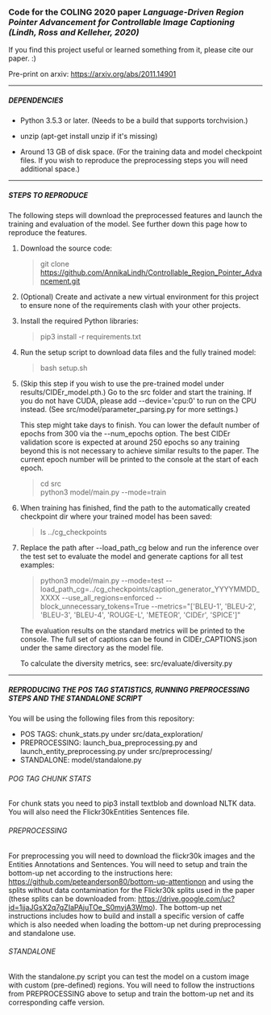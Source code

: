 ### Code for the COLING 2020 paper *Language-Driven Region Pointer Advancement for Controllable Image Captioning (Lindh, Ross and Kelleher, 2020)*

If you find this project useful or learned something from it, please cite our paper. :)

Pre-print on arxiv: https://arxiv.org/abs/2011.14901

---

##### DEPENDENCIES
 * Python 3.5.3 or later. (Needs to be a build that supports torchvision.)
 
 * unzip (apt-get install unzip if it's missing)
 
 * Around 13 GB of disk space. (For the training data and model checkpoint files. If you wish to reproduce the preprocessing steps you will need additional space.) 
 
---
 
##### STEPS TO REPRODUCE

The following steps will download the preprocessed features and launch the training and evaluation of the model. See further down this page how to reproduce the features.

1) Download the source code:
    > git clone https://github.com/AnnikaLindh/Controllable_Region_Pointer_Advancement.git

2) (Optional) Create and activate a new virtual environment for this project to ensure none of the requirements clash 
with your other projects.

3) Install the required Python libraries:
    > pip3 install -r requirements.txt   

4) Run the setup script to download data files and the fully trained model:
     > bash setup.sh

5) (Skip this step if you wish to use the pre-trained model under results/CIDEr_model.pth.) Go to the src folder and start the training. If you do not have CUDA, please add --device='cpu:0' to run on the CPU instead. (See src/model/parameter_parsing.py for more settings.)

    This step might take days to finish. You can lower the default number of epochs from 300 via the --num_epochs option. The best CIDEr validation score is expected at around 250 epochs so any training beyond this is not necessary to achieve similar results to the paper.
    The current epoch number will be printed to the console at the start of each epoch.
    > cd src \
    python3 model/main.py --mode=train

6) When training has finished, find the path to the automatically created checkpoint dir where your trained model has been saved:
   > ls ../cg_checkpoints

7) Replace the path after --load_path_cg below and run the inference over the test set to evaluate the model and generate captions for all test examples:
   > python3 model/main.py --mode=test --load_path_cg=../cg_checkpoints/caption_generator_YYYYMMDD_XXXX --use_all_regions=enforced --block_unnecessary_tokens=True --metrics="['BLEU-1', 'BLEU-2', 'BLEU-3', 'BLEU-4', 'ROUGE-L', 'METEOR', 'CIDEr', 'SPICE']"

    The evaluation results on the standard metrics will be printed to the console. The full set of captions can be found in CIDEr_CAPTIONS.json under the same directory as the model file.
    
    To calculate the diversity metrics, see: src/evaluate/diversity.py

---

##### REPRODUCING THE POS TAG STATISTICS, RUNNING PREPROCESSING STEPS AND THE STANDALONE SCRIPT

You will be using the following files from this repository:
 * POS TAGS: chunk_stats.py under src/data_exploration/
 * PREPROCESSING: launch_bua_preprocessing.py and launch_entity_preprocessing.py under src/preprocessing/
 * STANDALONE: model/standalone.py

###### POG TAG CHUNK STATS

For chunk stats you need to pip3 install textblob and download NLTK data. You will also need the Flickr30kEntities Sentences file.

###### PREPROCESSING

For preprocessing you will need to download the flickr30k images and the Entities Annotations and Sentences.
You will need to setup and train the bottom-up net according to the instructions here: https://github.com/peteanderson80/bottom-up-attentionon
and using the splits without data contamination for the Flickr30k splits used in the paper (these splits can be downloaded from: https://drive.google.com/uc?id=1jjaJGsX2q7gZIaPAjuTOe_S0myjA3Wmo).
The bottom-up net instructions includes how to build and install a specific version of caffe which is also needed when loading the bottom-up net
during preprocessing and standalone use.

###### STANDALONE

With the standalone.py script you can test the model on a custom image with custom (pre-defined) regions.
You will need to follow the instructions from PREPROCESSING above to setup and train the bottom-up net and its 
corresponding caffe version.
